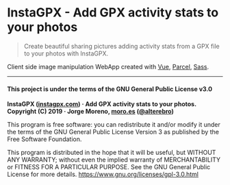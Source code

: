 
# InstaGPX - Add GPX activity stats to your photos

> Create beautiful sharing pictures adding activity stats from a GPX file to your photos with InstaGPX.

Client side image manipulation WebApp created with [Vue](https://vuejs.org/), [Parcel](https://en.parceljs.org/), [Sass](https://sass-lang.com/).

---

#### This project is under the terms of the GNU General Public License v3.0

**InstaGPX ([instagpx.com](https://instagpx.com)) · Add GPX activity stats to your photos.**  
**Copyright (C) 2019 · Jorge Moreno, [moro.es](https://moro.es) ([@alterebro](https://twitter.com/alterebro))**

This program is free software: you can redistribute it and/or modify it under the terms of the GNU General Public License Version 3 as published by the Free Software Foundation.

This program is distributed in the hope that it will be useful, but WITHOUT ANY WARRANTY; without even the implied warranty of MERCHANTABILITY or FITNESS FOR A PARTICULAR PURPOSE. See the GNU General Public License for more details. https://www.gnu.org/licenses/gpl-3.0.html
